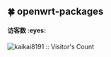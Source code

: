 ## 🍀 openwrt-packages

<h4 align="left">访客数 :eyes:</h4>

<p align="left"><img src="https://profile-counter.glitch.me/kaikai8191/count.svg" alt="kaikai8191 :: Visitor's Count" /></p>
